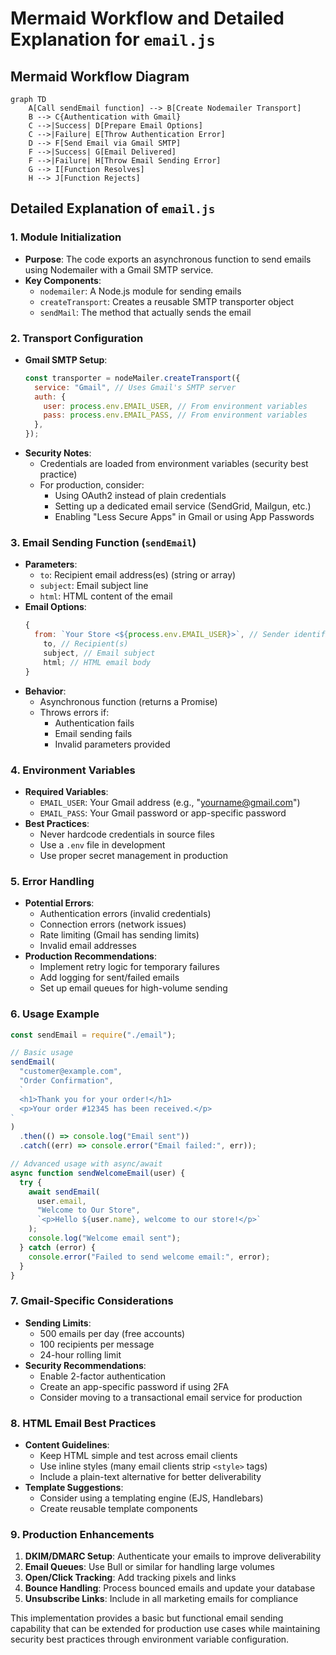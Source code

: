 # Mermaid Workflow and Detailed Explanation for `email.js`

## Mermaid Workflow Diagram

```mermaid
graph TD
    A[Call sendEmail function] --> B[Create Nodemailer Transport]
    B --> C{Authentication with Gmail}
    C -->|Success| D[Prepare Email Options]
    C -->|Failure| E[Throw Authentication Error]
    D --> F[Send Email via Gmail SMTP]
    F -->|Success| G[Email Delivered]
    F -->|Failure| H[Throw Email Sending Error]
    G --> I[Function Resolves]
    H --> J[Function Rejects]
```

## Detailed Explanation of `email.js`

### 1. Module Initialization

- **Purpose**: The code exports an asynchronous function to send emails using Nodemailer with a Gmail SMTP service.
- **Key Components**:
  - `nodemailer`: A Node.js module for sending emails
  - `createTransport`: Creates a reusable SMTP transporter object
  - `sendMail`: The method that actually sends the email

### 2. Transport Configuration

- **Gmail SMTP Setup**:
  ```javascript
  const transporter = nodeMailer.createTransport({
    service: "Gmail", // Uses Gmail's SMTP server
    auth: {
      user: process.env.EMAIL_USER, // From environment variables
      pass: process.env.EMAIL_PASS, // From environment variables
    },
  });
  ```
- **Security Notes**:
  - Credentials are loaded from environment variables (security best practice)
  - For production, consider:
    - Using OAuth2 instead of plain credentials
    - Setting up a dedicated email service (SendGrid, Mailgun, etc.)
    - Enabling "Less Secure Apps" in Gmail or using App Passwords

### 3. Email Sending Function (`sendEmail`)

- **Parameters**:
  - `to`: Recipient email address(es) (string or array)
  - `subject`: Email subject line
  - `html`: HTML content of the email
- **Email Options**:
  ```javascript
  {
    from: `Your Store <${process.env.EMAIL_USER}>`, // Sender identification
      to, // Recipient(s)
      subject, // Email subject
      html; // HTML email body
  }
  ```
- **Behavior**:
  - Asynchronous function (returns a Promise)
  - Throws errors if:
    - Authentication fails
    - Email sending fails
    - Invalid parameters provided

### 4. Environment Variables

- **Required Variables**:
  - `EMAIL_USER`: Your Gmail address (e.g., "yourname@gmail.com")
  - `EMAIL_PASS`: Your Gmail password or app-specific password
- **Best Practices**:
  - Never hardcode credentials in source files
  - Use a `.env` file in development
  - Use proper secret management in production

### 5. Error Handling

- **Potential Errors**:
  - Authentication errors (invalid credentials)
  - Connection errors (network issues)
  - Rate limiting (Gmail has sending limits)
  - Invalid email addresses
- **Production Recommendations**:
  - Implement retry logic for temporary failures
  - Add logging for sent/failed emails
  - Set up email queues for high-volume sending

### 6. Usage Example

```javascript
const sendEmail = require("./email");

// Basic usage
sendEmail(
  "customer@example.com",
  "Order Confirmation",
  `
  <h1>Thank you for your order!</h1>
  <p>Your order #12345 has been received.</p>
`
)
  .then(() => console.log("Email sent"))
  .catch((err) => console.error("Email failed:", err));

// Advanced usage with async/await
async function sendWelcomeEmail(user) {
  try {
    await sendEmail(
      user.email,
      "Welcome to Our Store",
      `<p>Hello ${user.name}, welcome to our store!</p>`
    );
    console.log("Welcome email sent");
  } catch (error) {
    console.error("Failed to send welcome email:", error);
  }
}
```

### 7. Gmail-Specific Considerations

- **Sending Limits**:
  - 500 emails per day (free accounts)
  - 100 recipients per message
  - 24-hour rolling limit
- **Security Recommendations**:
  - Enable 2-factor authentication
  - Create an app-specific password if using 2FA
  - Consider moving to a transactional email service for production

### 8. HTML Email Best Practices

- **Content Guidelines**:
  - Keep HTML simple and test across email clients
  - Use inline styles (many email clients strip `<style>` tags)
  - Include a plain-text alternative for better deliverability
- **Template Suggestions**:
  - Consider using a templating engine (EJS, Handlebars)
  - Create reusable template components

### 9. Production Enhancements

1. **DKIM/DMARC Setup**: Authenticate your emails to improve deliverability
2. **Email Queues**: Use Bull or similar for handling large volumes
3. **Open/Click Tracking**: Add tracking pixels and links
4. **Bounce Handling**: Process bounced emails and update your database
5. **Unsubscribe Links**: Include in all marketing emails for compliance

This implementation provides a basic but functional email sending capability that can be extended for production use cases while maintaining security best practices through environment variable configuration.
